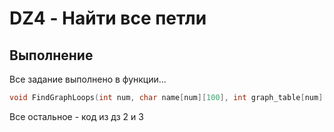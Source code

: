 # DZ4 - Найти все петли

Выполнение
-----
Все задание выполнено в функции...
``` C
void FindGraphLoops(int num, char name[num][100], int graph_table[num][num]);
```
Все остальное - код из дз 2 и 3
